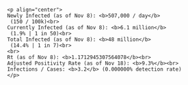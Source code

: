 
    <p align="center">
    Newly Infected (as of Nov 8): <b>507,000 / day</b>
     (150 / 100k)<br>
    Currently Infected (as of Nov 8): <b>6.1 million</b> 
     (1.9% | 1 in 50)<br>
    Total Infected (as of Nov 8): <b>48 million</b>
     (14.4% | 1 in 7)<br>
    <br>
    Rt (as of Nov 8): <b>1.1712945307564078</b><br>
    Adjusted Positivity Rate (as of Nov 18): <b>9.3%</b><br>
    Infections / Cases: <b>3.2</b> (0.000000% detection rate)
    </p>
